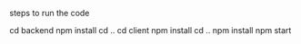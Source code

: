steps to run the code

cd backend
npm install
cd ..
cd client
npm install
cd ..
npm install
npm start
